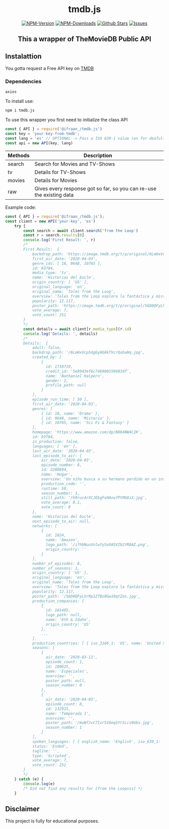 <div align="center">
	<h1>tmdb.js</h1>
   <a href="https://www.npmjs.com/package/@ifraan_/tmdb.js"><img src="https://badgen.net/npm/v/@ifraan_/tmdb.js?color=red" alt="NPM-Version"/></a>
   <a href="https://www.npmjs.com/package/@ifraan_/tmdb.js"><img src="https://badgen.net/npm/dt/@ifraan_/tmdb.js?color=red" alt="NPM-Downloads"/></a>
   <a href="https://github.com/iFraan/tmdb.js"><img src="https://badgen.net/github/stars/iFraan/tmdb.js?color=green" alt="Github Stars"/></a>
   <a href="https://github.com/iFraan/tmdb.js/issues"><img src="https://badgen.net/github/issues/iFraan/tmdb.js?color=green" alt="Issues"/></a>
   <h2>This a wrapper of TheMovieDB Public API</h2>
</div>

## Instalattion
You gotta request a Free API key on [TMDB](https://developers.themoviedb.org/3/getting-started/introduction)
### Dependencies
``
axios
``

To install use:
```shell
npm i tmdb.js
```
To use this wrapper you first need to initialize the class API
```js
const { API } = require('@ifraan_/tmdb.js')
const key = 'your-key-from-tmdb';
const lang = 'es' // OPTIONAL -> Pass a ISO 639-1 value (en for deafult)
const api = new API(key, lang)
```

| Methods | Description |
| - | - |
| search | Search for Movies and TV-Shows |
| tv | Details for TV-Shows |
| movies | Details for Movies |
| raw | Gives every response got so far, so you can re-use the existing data |

Example code:
```js
const { API } = require('@ifraan_/tmdb.js');
const client = new API('your-key', 'es')
	try {
		const search = await client.search('from the Loop')
		const r = search.results[0]
		console.log('First Result: ', r)
		/*
		First Result:  {
			backdrop_path: 'https://image.tmdb.org/t/p/original/6LmHxVcp5dgGyHG8kTVcrQxbaHq.jpg',
			first_air_date: '2020-04-03',
			genre_ids: [ 18, 9648, 10765 ],
			id: 93784,
			media_type: 'tv',
			name: 'Historias del bucle',
			origin_country: [ 'US' ],
			original_language: 'en',
			original_name: 'Tales from the Loop',
			overview: 'Tales from the Loop explora la fantástica y misteriosa ciudad y las personas que viven por encima de ‘The Loop’, una máquina construida para desbloquear y explorar los misterios del universo, haciendo posible cosas que anteriormente solo estaban relegadas a la ciencia ficción. Basada en la obra de Simon Stålenhag.',
			popularity: 12.117,
			poster_path: 'https://image.tmdb.org/t/p/original/56D0QFyLhrRp1ZTBz8Gw10qtZas.jpg',
			vote_average: 7,
			vote_count: 251
		}
		*/
		const details = await client[r.media_type](r.id)
		console.log('Details: ', details)
		/* 
		Details:  {
			adult: false,
			backdrop_path: '/6LmHxVcp5dgGyHG8kTVcrQxbaHq.jpg',
			created_by: [
			    {
			      id: 1710710,
			      credit_id: '5e8943ef6c74b900159683df',
			      name: 'Nathaniel Halpern',
			      gender: 2,
			      profile_path: null
			    }
			],
			episode_run_time: [ 50 ],
			first_air_date: '2020-04-03',
			genres: [
			    { id: 18, name: 'Drama' },
			    { id: 9648, name: 'Misterio' },
			    { id: 10765, name: 'Sci-Fi & Fantasy' }
			],
			homepage: 'https://www.amazon.com/dp/B084NW4C2K',
			id: 93784,
			in_production: false,
			languages: [ 'en' ],
			last_air_date: '2020-04-03',
			last_episode_to_air: {
				air_date: '2020-04-03',
				episode_number: 8,
				id: 2200694,
				name: 'Hogar',
				overview: 'Un niño busca a su hermano perdido en un intento por recuperar 			pasado.',
				production_code: '',
				runtime: 50,
				season_number: 1,
				still_path: '/h9ruc4rXCJEbgFxHAou7PtMG8iX.jpg',
				vote_average: 8.1,
				vote_count: 8
			},
			name: 'Historias del bucle',
			next_episode_to_air: null,
			networks: [
			    {
			      id: 1024,
			      name: 'Amazon',
			      logo_path: '/ifhbNuuVnlwYy5oXA5VIb2YR8AZ.png',
			      origin_country: ''
			    }
			],
			number_of_episodes: 8,
			number_of_seasons: 1,
			origin_country: [ 'US' ],
			original_language: 'en',
			original_name: 'Tales from the Loop',
			overview: 'Tales from the Loop explora la fantástica y misteriosa ciudad y personas que viven por encima de ‘The Loop’, una máquina construida para desbloquear y explorar los 	misterios del universo, haciendo posible cosas anteriormente solo estaban relegadas a la ciencia ficción. Basada en la obra de Simon Stålenhag.',
			popularity: 12.117,
			poster_path: '/56D0QFyLhrRp1ZTBz8Gw10qtZas.jpg',
			production_companies: [
			    {
			      id: 101405,
			      logo_path: null,
			      name: '6th & Idaho',
			      origin_country: 'US'
			    },
			    ...
			],
			production_countries: [ { iso_3166_1: 'US', name: 'United States of America' } ],
			seasons: [
			    {
			      air_date: '2020-03-11',
			      episode_count: 1,
			      id: 180625,
			      name: 'Especiales',
			      overview: '',
			      poster_path: null,
			      season_number: 0
			    },
			    {
			      air_date: '2020-04-03',
			      episode_count: 8,
			      id: 132915,
			      name: 'Temporada 1',
			      overview: '',
			      poster_path: '/moNfJvC7Ivr5I8eqSYrSLcs9Ukx.jpg',
			      season_number: 1
			    }
			],
			spoken_languages: [ { english_name: 'English', iso_639_1: 'en', name: 'English' } ],
			status: 'Ended',
			tagline: '',
			type: 'Scripted',
			vote_average: 7,
			vote_count: 251
		}
		*/
	} catch (e) {
		console.log(e) 
		/* Did not find any results for [from the Loopsss] */
	}
```



## Disclaimer
This project is fully for educational purposes.